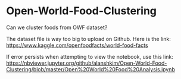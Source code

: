 # Open-World-Food-Clustering
Can we cluster foods from OWF dataset?

The dataset file is way too big to upload on Github. Here is the link:
https://www.kaggle.com/openfoodfacts/world-food-facts

If error persists when attempting to view the notebook, use this link:
https://nbviewer.jupyter.org/github/alanshkim/Open-World-Food-Clustering/blob/master/Open%20World%20Food%20Analysis.ipynb

